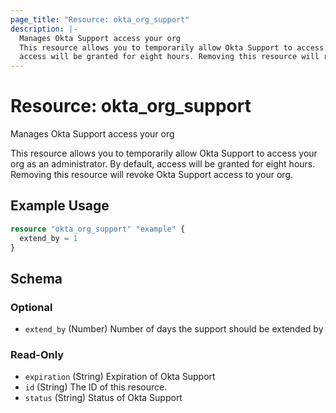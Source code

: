 ```yaml
---
page_title: "Resource: okta_org_support"
description: |-
  Manages Okta Support access your org
  This resource allows you to temporarily allow Okta Support to access your org as an administrator. By default,
  access will be granted for eight hours. Removing this resource will revoke Okta Support access to your org.
---
```


# Resource: okta_org_support

Manages Okta Support access your org

This resource allows you to temporarily allow Okta Support to access your org as an administrator. By default,
access will be granted for eight hours. Removing this resource will revoke Okta Support access to your org.

## Example Usage

```terraform
resource "okta_org_support" "example" {
  extend_by = 1
}
```

<!-- schema generated by tfplugindocs -->
## Schema

### Optional

- `extend_by` (Number) Number of days the support should be extended by

### Read-Only

- `expiration` (String) Expiration of Okta Support
- `id` (String) The ID of this resource.
- `status` (String) Status of Okta Support


